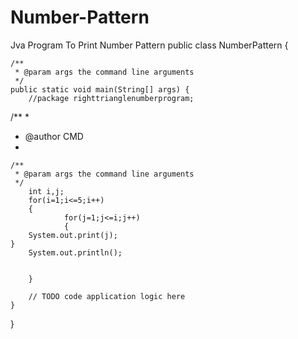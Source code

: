 # Number-Pattern
Jva Program To Print Number Pattern
public class NumberPattern {

    /**
     * @param args the command line arguments
     */
    public static void main(String[] args) {
        //package righttrianglenumberprogram;

/**
 *
 * @author CMD
 *

    /**
     * @param args the command line arguments
     */
        int i,j;
        for(i=1;i<=5;i++)
        {
                for(j=1;j<=i;j++)
                {
        System.out.print(j);
    }
        System.out.println();
            
     
        }
            
        // TODO code application logic here
    }
    
}
    
    

